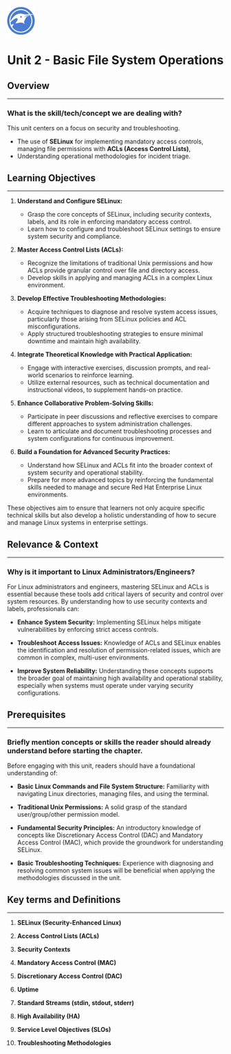 <div class="flex-container">
        <img src="https://github.com/ProfessionalLinuxUsersGroup/img/blob/main/Assets/Logos/ProLUG_Round_Transparent_LOGO.png?raw=true" width="64" height="64"></img>
    <p>
        <h1>Unit 2 - Basic File System Operations</h1>
    </p>
</div>

## Overview

---

### What is the skill/tech/concept we are dealing with?

This unit centers on a focus on security and troubleshooting.

- The use of **SELinux** for implementing mandatory access controls, managing file permissions with **ACLs (Access Control Lists)**,
- Understanding operational methodologies for incident triage.

## Learning Objectives

---

1. **Understand and Configure SELinux:**

   - Grasp the core concepts of SELinux, including security contexts, labels, and its role in enforcing mandatory access control.
   - Learn how to configure and troubleshoot SELinux settings to ensure system security and compliance.

2. **Master Access Control Lists (ACLs):**

   - Recognize the limitations of traditional Unix permissions and how ACLs provide granular control over file and directory access.
   - Develop skills in applying and managing ACLs in a complex Linux environment.

3. **Develop Effective Troubleshooting Methodologies:**

   - Acquire techniques to diagnose and resolve system access issues, particularly those arising from SELinux policies and ACL misconfigurations.
   - Apply structured troubleshooting strategies to ensure minimal downtime and maintain high availability.

4. **Integrate Theoretical Knowledge with Practical Application:**

   - Engage with interactive exercises, discussion prompts, and real-world scenarios to reinforce learning.
   - Utilize external resources, such as technical documentation and instructional videos, to supplement hands-on practice.

5. **Enhance Collaborative Problem-Solving Skills:**

   - Participate in peer discussions and reflective exercises to compare different approaches to system administration challenges.
   - Learn to articulate and document troubleshooting processes and system configurations for continuous improvement.

6. **Build a Foundation for Advanced Security Practices:**
   - Understand how SELinux and ACLs fit into the broader context of system security and operational stability.
   - Prepare for more advanced topics by reinforcing the fundamental skills needed to manage and secure Red Hat Enterprise Linux environments.

These objectives aim to ensure that learners not only acquire specific technical skills but also develop a holistic understanding of how to secure and manage Linux systems in enterprise settings.

## Relevance & Context

---

### Why is it important to Linux Administrators/Engineers?

For Linux administrators and engineers, mastering SELinux and ACLs is essential because these tools add critical layers of security and control over system resources. By understanding how to use security contexts and labels, professionals can:

- **Enhance System Security:** Implementing SELinux helps mitigate vulnerabilities by enforcing strict access controls.

- **Troubleshoot Access Issues:** Knowledge of ACLs and SELinux enables the identification and resolution of permission-related issues, which are common in complex, multi-user environments.

- **Improve System Reliability:** Understanding these concepts supports the broader goal of maintaining high availability and operational stability, especially when systems must operate under varying security configurations.

## Prerequisites

---

### Briefly mention concepts or skills the reader should already understand before starting the chapter.

Before engaging with this unit, readers should have a foundational understanding of:

- **Basic Linux Commands and File System Structure:** Familiarity with navigating Linux directories, managing files, and using the terminal.

- **Traditional Unix Permissions:** A solid grasp of the standard user/group/other permission model.

- **Fundamental Security Principles:** An introductory knowledge of concepts like Discretionary Access Control (DAC) and Mandatory Access Control (MAC), which provide the groundwork for understanding SELinux.

- **Basic Troubleshooting Techniques:** Experience with diagnosing and resolving common system issues will be beneficial when applying the methodologies discussed in the unit.

## Key terms and Definitions

---

1. **SELinux (Security-Enhanced Linux)**

2. **Access Control Lists (ACLs)**

3. **Security Contexts**

4. **Mandatory Access Control (MAC)**

5. **Discretionary Access Control (DAC)**

6. **Uptime**

7. **Standard Streams (stdin, stdout, stderr)**

8. **High Availability (HA)**

9. **Service Level Objectives (SLOs)**

10. **Troubleshooting Methodologies**
